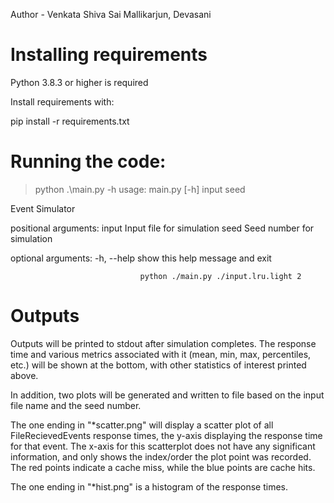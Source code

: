 Author - Venkata Shiva Sai Mallikarjun, Devasani



# Installing requirements

Python 3.8.3 or higher is required

Install requirements with:

pip install -r requirements.txt


# Running the code:
> python .\main.py -h
usage: main.py [-h] input seed

Event Simulator

positional arguments:
  input       Input file for simulation
  seed        Seed number for simulation

optional arguments:
  -h, --help  show this help message and exit


                                 python ./main.py ./input.lru.light 2


# Outputs

Outputs will be printed to stdout after simulation completes. The response time and various metrics associated with it (mean, min, max, percentiles, etc.) will be shown at the bottom, with other statistics of interest printed above.

In addition, two plots will be generated and written to file based on the input file name and the seed number. 

The one ending in "*scatter.png" will display a scatter plot of all FileRecievedEvents response times, the y-axis displaying the response time for that event.
The x-axis for this scatterplot does not have any significant information, and only shows the index/order the plot point was recorded. The red points indicate a cache miss, while the blue points are cache hits.

The one ending in "*hist.png" is a histogram of the response times.
